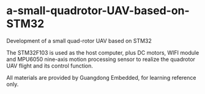 # a-small-quadrotor-UAV-based-on-STM32

Development of a small quad-rotor UAV based on STM32

The STM32F103 is used as the host computer, plus DC motors, WIFI module and MPU6050 nine-axis motion processing sensor to realize the quadrotor UAV flight and its control function.

All materials are provided by Guangdong Embedded, for learning reference only.
